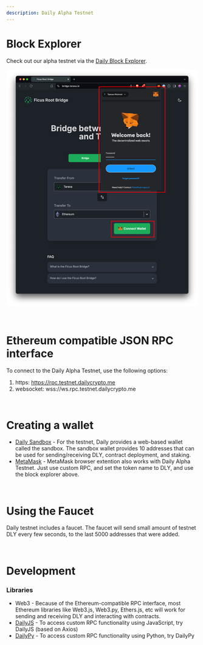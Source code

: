 ```yaml
---
description: Daily Alpha Testnet
---
```




# Block Explorer

 Check out our alpha testnet via the [Daily Block Explorer](https://explorer.testnet.dailycrypto.me/).

![](../.gitbook/assets/image%20%281%29.png)

<br>

# Ethereum compatible JSON RPC interface

To connect to the Daily Alpha Testnet, use the following options:
1. https: https://rpc.testnet.dailycrypto.me
2. websocket: wss://ws.rpc.testnet.dailycrypto.me

<br>

# Creating a wallet

- [Daily Sandbox](https://sandbox.testnet.dailycrypto.me) - For the testnet, Daily provides a web-based wallet called the sandbox.  The sandbox wallet provides 10 addresses that can be used for sending/receiving DLY, contract deployment, and staking.
- [MetaMask](https://metamask.io/) - MetaMask browser extention also works with Daily Alpha Testnet. Just use custom RPC, and set the token name to DLY, and use the block explorer above.

<br>


# Using the Faucet

Daily testnet includes a faucet. The faucet will send small amount of testnet DLY every few seconds, to the last 5000 addresses that were added.


<br>

# Development

### Libraries

- Web3 - Because of the Ethereum-compatible RPC interface, most Ethereum libraries like Web3.js, Web3.py, Ethers.js, etc will work for sending and receiving DLY and interacting with contracts.
- [DailyJS](https://github.com/dailycrypto-me/daily-js) - To access custom RPC functionality using JavaScript, try DailyJS (based on Axios)
- [DailyPy](https://github.com/dailycrypto-me/daily-py) - To access custom RPC functionality using Python, try DailyPy